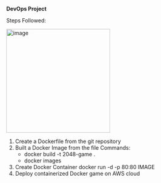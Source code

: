 **DevOps Project**

Steps Followed:

<img width="274" alt="image" src="https://github.com/user-attachments/assets/452e0263-8c65-49b7-8799-bdeca68e73f8">


1.  Create a Dockerfile from the git repository
2.  Built a Docker Image from the file
  Commands:
    - docker build -t 2048-game .
    - docker images
3.	Create Docker Container
docker run -d -p 80:80 IMAGE
4. Deploy containerized Docker game on AWS cloud


